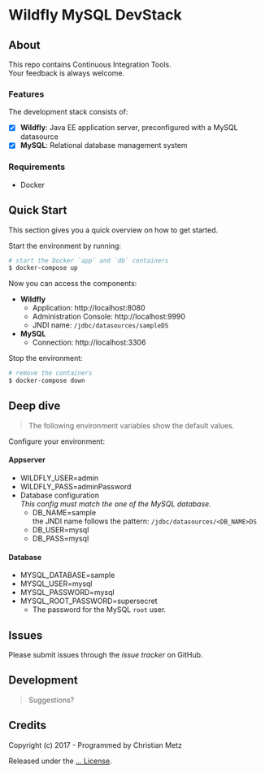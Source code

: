 # Wildfly MySQL DevStack

## About

This repo contains Continuous Integration Tools.  
Your feedback is always welcome.

### Features

The development stack consists of:

- [x] **Wildfly**: Java EE application server, preconfigured with a MySQL datasource
- [x] **MySQL**: Relational database management system

### Requirements

- Docker

## Quick Start

This section gives you a quick overview on how to get started.

Start the environment by running:

```sh
# start the Docker `app` and `db` containers
$ docker-compose up
```

Now you can access the components:

- **Wildfly**
	- Application: http://localhost:8080
	- Administration Console: http://localhost:9990
	- JNDI name: `/jdbc/datasources/sampleDS`
- **MySQL**
	- Connection: http://localhost:3306

Stop the environment:

```sh
# remove the containers
$ docker-compose down
```

## Deep dive

> The following environment variables show the default values.

Configure your environment:

#### Appserver

- WILDFLY_USER=admin
- WILDFLY_PASS=adminPassword
- Database configuration  
	*This config must match the one of the MySQL database.*
	- DB_NAME=sample  
		the JNDI name follows the pattern: `/jdbc/datasources/<DB_NAME>DS`
	- DB_USER=mysql
	- DB_PASS=mysql

#### Database

- MYSQL_DATABASE=sample
- MYSQL_USER=mysql
- MYSQL_PASSWORD=mysql
- MYSQL_ROOT_PASSWORD=supersecret
	- The password for the MySQL `root` user.

## Issues

Please submit issues through the *issue tracker* on GitHub.

## Development

> Suggestions?

## Credits

Copyright (c) 2017 - Programmed by Christian Metz

Released under the [... License](LICENSE).
